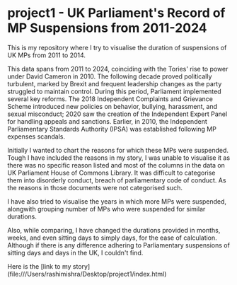 # project1 - UK Parliament's Record of MP Suspensions from 2011-2024
 
 This is my repository where I try to visualise the duration of suspensions of UK MPs from 2011 to 2014. 

 This data spans from 2011 to 2024, coinciding with the Tories' rise to power under David Cameron in 2010. The following decade proved politically turbulent, marked by Brexit and frequent leadership changes as the party struggled to maintain control. During this period, Parliament implemented several key reforms. The 2018 Independent Complaints and Grievance Scheme introduced new policies on behavior, bullying, harassment, and sexual misconduct; 2020 saw the creation of the Independent Expert Panel for handling appeals and sanctions. Earlier, in 2010, the Independent Parliamentary Standards Authority (IPSA) was established following MP expenses scandals. 

 Initially I wanted to chart the reasons for which these MPs were suspended. Tough I have included the reasons in my story, I was unable to visualise it as there was no specific reason listed and most of the columns in the data on UK Parliament House of Commons Library. It was difficult to categorise them into disorderly conduct, breach of parliamentary code of conduct. As the reasons in those documents were not categorised such. 

 I have also tried to visualise the years in which more MPs were suspended, alongwith grouping number of MPs who were suspended for similar durations. 

 Also, while comparing, I have changed the durations provided in months, weeks, and even sitting days to simply days, for the ease of calculation. Although if there is any difference adhering to Parliamentary suspensions of sitting days and days in the UK, I couldn't find. 

Here is the [link to my story] (file:///Users/rashimishra/Desktop/project1/index.html)
